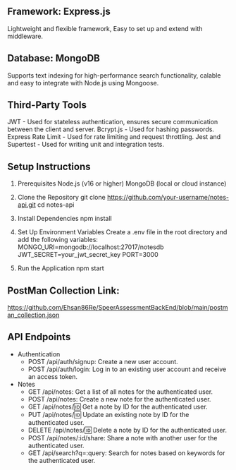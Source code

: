 ## Framework: Express.js
Lightweight and flexible framework, Easy to set up and extend with middleware.

## Database: MongoDB
Supports text indexing for high-performance search functionality, calable and easy to integrate with Node.js using Mongoose.

## Third-Party Tools
JWT - Used for stateless authentication, ensures secure communication between the client and server.
Bcrypt.js - Used for hashing passwords.
Express Rate Limit - Used for rate limiting and request throttling.
Jest and Supertest - Used for writing unit and integration tests.

## Setup Instructions
1. Prerequisites
    Node.js (v16 or higher)
    MongoDB (local or cloud instance)

2. Clone the Repository
    git clone https://github.com/your-username/notes-api.git
    cd notes-api

3. Install Dependencies
    npm install

4. Set Up Environment Variables
    Create a .env file in the root directory and add the following variables:
    MONGO_URI=mongodb://localhost:27017/notesdb
    JWT_SECRET=your_jwt_secret_key
    PORT=3000

5. Run the Application
    npm start

## PostMan Collection Link:
https://github.com/Ehsan86Re/SpeerAssessmentBackEnd/blob/main/postman_collection.json

## API Endpoints
- Authentication
   - POST /api/auth/signup: Create a new user account.
   - POST /api/auth/login: Log in to an existing user account and receive an access token.
- Notes
   - GET /api/notes: Get a list of all notes for the authenticated user.
   - POST /api/notes: Create a new note for the authenticated user.
   - GET /api/notes/:id: Get a note by ID for the authenticated user.
   - PUT /api/notes/:id: Update an existing note by ID for the authenticated user.
   - DELETE /api/notes/:id: Delete a note by ID for the authenticated user.
   - POST /api/notes/:id/share: Share a note with another user for the authenticated user.
   - GET /api/search?q=:query: Search for notes based on keywords for the authenticated user.
